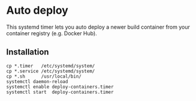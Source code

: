 # Auto deploy

This systemd timer lets you auto deploy a newer build container from your container registry (e.g. Docker Hub).

## Installation

```shell
cp *.timer   /etc/systemd/system/
cp *.service /etc/systemd/system/
cp *.sh      /usr/local/bin/
systemctl daemon-reload
systemctl enable deploy-containers.timer
systemctl start  deploy-containers.timer

```


